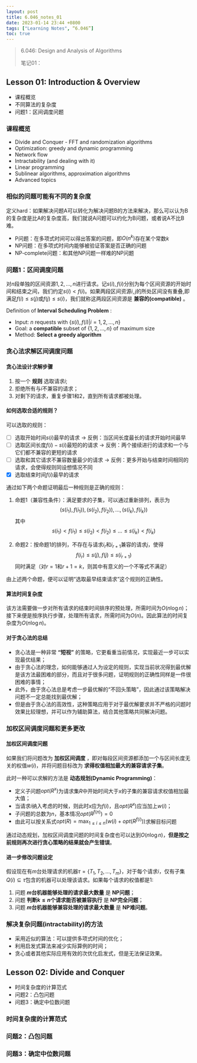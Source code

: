 ```yaml
---
layout: post
title: 6.046_notes_01
date: 2023-01-14 23:44 +0800
tags: ["Learning Notes", “6.046”]
toc: true
---
```


> 6.046: Design and Analysis of Algorithms
>
> 笔记01：

## Lesson 01: Introduction & Overview

- 课程概览
- 不同算法的复杂度
- 问题1：区间调度问题

### 课程概览

- Divide and Conquer - FFT and randomization algorithms
- Optimization: greedy and dynamic programming
- Network flow
- Intractability (and dealing with it)
- Linear programming
- Sublinear algorithms, approximation algorithms
- Advanced topics

### 相似的问题可能有不同的复杂度

定义hard：如果解决问题A可以转化为解决问题B的方法来解决，那么可以认为B的复杂度是比A的复杂度高，我们就说A问题可以约化为B问题，或者说A不比B难。

- P问题：在多项式时间可以得出答案的问题，即$O(n^k)$存在某个常数$k$
- NP问题：在多项式时间内能够被验证答案是否正确的问题
- NP-complete问题：和其他NP问题一样难的NP问题

### 问题1：区间调度问题

对$n$段单独的区间资源$1, 2, \dots, n$进行请求。记$s(i), f(i)$分别为每个区间资源的开始时间和结束之间，我们约定$s(i) < f(i)$。如果两段区间资源$i, j$的所处区间没有重叠,即满足$f(i) \le s(j)$或$f(j) \le s(i)$，我们就称这两段区间资源是 __兼容的(compatible)__ 。

Definition of __Interval Scheduling Problem__ :

- Input: $n$ requests with $\{s(i), f(i)|i = 1 , 2 , \dots , n\}$
- Goal: a __compatible__ subset of $\{1,2, \dots, n\}$ of maximum size
- Method: __Select a greedy algorithm__

### 贪心法求解区间调度问题

#### 贪心法设计求解步骤

1. 按一个 __规则__ 选取请求$i$;
2. 拒绝所有与$i$不兼容的请求；
3. 对剩下的请求，重复步骤1和2，直到所有请求都被处理。

#### 如何选取合适的规则？

可以选取的规则：

- [ ] 选取开始时间$s(i)$最早的请求 -> 反例：当区间长度最长的请求开始时间最早
- [ ] 选取区间长度$f(i) - s(i)$最短的的请求 -> 反例：两个接续进行的请求和一个与它们都不兼容的更短的请求
- [ ] 选取和其它请求不兼容数量最少的请求 -> 反例：更多开始与结束时间相同的请求，会使得规则同设想情况不同
- [x] 选取结束时间$f(i)$最早的请求

通过如下两个命题证明最后一种规则是正确的规则：

1. 命题1（兼容性条件）：满足要求的子集，可以通过重新排列，表示为
$$
    (s(i_1), f(i_1)), (s(i_2), f(i_2)), \dots, (s(i_k), f(i_k))
$$
其中
$$
    s(i_1) < f(i_1) \le s(i_2) < f(i_2) \le \dots \le s(i_k) < f(i_k)
$$

2. 命题2：按命题1的排列，不存在与请求$i_r$和$i_{r+1}$兼容的请求$j$，使得
$$
    f(i_r) \le s(j), f(j) \le s(i_{r+1})
$$
同时满足（对$r = 1$和$r + 1 = k$，则其中有意义的一个不等式不满足）

由上述两个命题，便可以证明“选取最早结束请求”这个规则的正确性。

#### 算法时间复杂度

该方法需要做一步对所有请求的结束时间排序的预处理，所需时间为$O(n\log n)$；接下来便是按序执行步骤，处理所有请求，所需时间为$O(n)$。因此算法的时间复杂度为$O(n \log n)$。

#### 对于贪心法的总结

- 贪心法是一种非常 __“短视”__ 的策略，它更看重当前情况，实现最近一步可以实现最优结果；
- 由于贪心法的理念，如何能够通过人为设定的规则，实现当前状况得到最优解是该方法最困难的部分，而且对于很多问题，证明规则的正确性同样是一件很困难的事情；
- 此外，由于贪心法总是考虑一步最优解的“不回头策略”，因此通过该策略解决问题不一定总能找到最优解；
- 但是由于贪心法的高效性，这种策略应用于对于最优解要求并不严格的问题时效果比较理想，并可以作为辅助算法，结合其他策略共同解决问题。

### 加权区间调度问题和更多更改

#### 加权区间调度问题

如果我们将问题改为 __加权区间调度__ ，即对每段区间资源都添加一个与区间长度无关的权值$w(i)$，并将问题目标改为 __求得权值相加最大的兼容请求子集__。

此时一种可以求解的方法是 __动态规划(Dynamic Programming)__：

- 定义子问题$opt(R^{x})$为请求集$R$中开始时间大于$x$的子集的兼容请求权值相加最大值；
- 当请求$i$纳入考虑的时候，则此时$x$应为$f(i)$，且$opt(R^x)$应当加上$w(i)$；
- 子问题的总数为$n$，基本情况$opt(R^{f(n)}) = 0$
- 由此可以按关系式$opt(R) = \max_{1 \le i \le n}(w(i) + opt(R^{f(i)}))$求解目标问题

通过动态规划，加权区间调度问题的时间复杂度也可以达到$O(n \log n)$，__但是按之前规则再次进行贪心策略的结果就会产生错误__。

#### 进一步修改问题设定

假设现在有$m$台处理请求的机器$\tau = \{T_1, T_2,\dots, T_m\}$，对于每个请求$i$，仅有子集$Q(i)\subseteq \tau$包含的机器可以处理该请求。如果每个请求的权值都是1:

1. 问题 __$m$台机器能够处理的请求最大数量__ 是 __NP问题__；
2. 问题 __判断$k \le n$个请求能否被兼容执行__ 是 __NP完全问题__；
3. 问题 __$m$台机器能够兼容处理的请求最大数量__ 是 __NP难问题__。

### 解决复杂问题(intractability)的方法

- 采用近似的算法：可以提供多项式时间的优化；
- 利用启发式算法来减少实际算例的时间；
- 贪心或者其他实际应用有效的次优化启发式，但是无法保证效果。

## Lesson 02: Divide and Conquer

- 时间复杂度的计算范式
- 问题2：凸包问题
- 问题3：确定中位数问题

### 时间复杂度的计算范式

### 问题2：凸包问题

### 问题3：确定中位数问题
